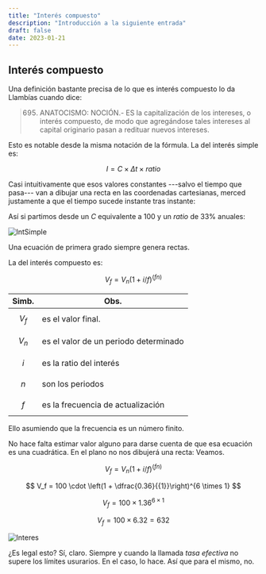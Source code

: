 ```yaml
---
title: "Interés compuesto"
description: "Introducción a la siguiente entrada"
draft: false
date: 2023-01-21
---
```


## Interés compuesto

Una definición bastante precisa de lo que es interés compuesto lo da Llambías cuando dice:

> 695. ANATOCISMO: NOCIÓN.- ES la capitalización de los intereses, o interés compuesto, de modo que agregándose tales intereses al capital originario pasan a redituar nuevos intereses.

Esto es notable desde la misma notación de la fórmula. La del interés simple es:

$$
I = C \times \Delta t \times ratio
$$

Casi intuitivamente que esos valores constantes ---salvo el tiempo que pasa--- van a dibujar una recta en las coordenadas cartesianas, merced justamente a que el tiempo sucede instante tras instante:

Así si partimos desde un $C$ equivalente a 100 y un $ratio$ de 33% anuales:

![IntSimple](/posts/iss.png)

Una ecuación de primera grado siempre genera rectas.

La del interés compuesto es:

$$
V_f  = V_n (1 + i/f)^{(f n)}
$$

|      Simb. |  Obs.  |
| ------ | ------ |
| $$V_f$$ |	es el valor final.|
| $$V_n$$	| es el valor de un periodo determinado |
| $$i$$	| es la ratio del interés |
| $$n$$	| son los periodos |
| $$f$$	| es la frecuencia de actualización |

Ello asumiendo que la frecuencia es un número finito.

No hace falta estimar valor alguno para darse cuenta de que esa ecuación es una cuadrática. En el plano no nos dibujerá una recta: Veamos.

$$
V_f  = V_n (1 + i/f)^{(f n)}
$$

$$
V_f = 100 \cdot \left(1 + \dfrac{0.36}{{1}}\right)^{6 \times 1}
$$

$$
V_f = 100 \times 1.36 ^ {6 \times 1}
$$

$$
V_f = 100 \times 6.32 = 632
$$

![Interes](/posts/compuesto.png)

¿Es legal esto? Sí, claro. Siempre y cuando la llamada *tasa efectiva* no supere los límites usurarios. En el caso, lo hace. Así que para el mismo, no.
